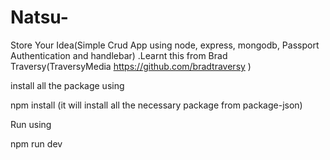 # Natsu-
Store Your Idea(Simple Crud App using node, express, mongodb, Passport Authentication and handlebar)  .Learnt this from Brad Traversy(TraversyMedia https://github.com/bradtraversy )


install all the package using 


npm install (it will install all the necessary package from package-json)







Run using 


npm run dev
